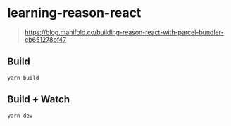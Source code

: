# learning-reason-react
> https://blog.manifold.co/building-reason-react-with-parcel-bundler-cb651278bf47

## Build
```
yarn build
```

## Build + Watch

```
yarn dev
```

